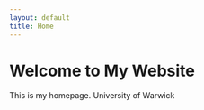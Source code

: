```yaml
---
layout: default
title: Home
---
```


# Welcome to My Website

This is my homepage. University of Warwick 

